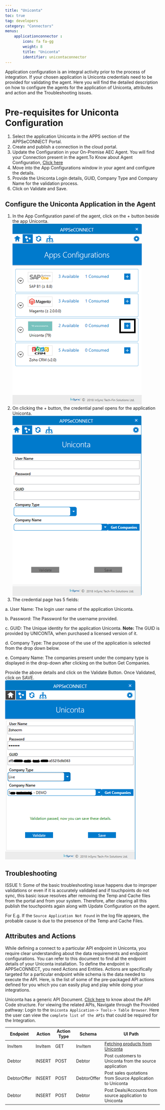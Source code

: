```yaml
---
title: "Uniconta"
toc: true
tag: developers
category: "Connectors"
menus: 
    applicationconnector : 
        icon: fa fa-gg
        weight: 8 
        title: "Uniconta"
        identifier: unicontaconnector
---
```


Application configuration is an integral activity prior to the process of integration. If your chosen application is Uniconta credentials need to be provided for validating the agent.
Here you will find the detailed description on how to configure the agents for the application of Uniconta, attributes and action and the Troubleshooting issues.

# Pre-requisites for Uniconta Configuration 

1.	Select the application Uniconta in the APPS section of the APPSeCONNECT Portal.
2.	Create and publish a connection in the cloud portal.
3.	Update the Configuration in your On-Premise AEC Agent. You will find your Connection present in the agent.To Know about Agent Configuration, [Click here](/deployment/Deployment-Configuration/)
4.	Move into the App Configurations window in your agent and configure the details.
5.	Provide the Uniconta Login details, GUID, Company Type and Company Name for the validation process.
6.	Click on Validate and Save.

## Configure the Uniconta Application in the Agent

1.	In the App Configuration panel of the agent, click on the + button beside the app Uniconta.
![Uniconta-AdapterVal1](/staticfiles/connectors/media/application-connector/Uniconta-AdapterVal1.png)
2. On clicking the + button, the credential panel opens for the application Uniconta. 
![Uniconta-AdapterVal2](/staticfiles/connectors/media/application-connector/Uniconta-AdapterVal2.png)
3. The credential page has 5 fields:

a.	User Name: The login user name of the application Uniconta.
   
b.	Password: The Password for the username provided.
  
c.	GUID: The Unique identity for the application Uniconta.
**Note:** The GUID is provided by UNICONTA, when purchased a licensed version of it.
   
d.	Company Type: The purpose of the use of the application is selected from the drop down below.   

e.	Company Name: The companies present under the company type is displayed in the drop-down after clicking 
    on the button Get Companies.

Provide the above details and click on the Validate Button. Once Validated, click on SAVE.
![Uniconta-AdapterVal3](/staticfiles/connectors/media/application-connector/Uniconta-AdapterVal3.png)

## Troubleshooting

ISSUE 1:
Some of the basic troubleshooting issue happens due to improper validations or even if it is accurately validated and if touchpoints do not sync, this basic issue resolves after removing the Temp and Cache files 
from the portal and from your system. Therefore, after clearing all this publish the touchpoints again along with Update Configuration on the agent.

For E.g. If the `Source Application Not Found` in the log file appears, the probable cause is due to the presence of the Temp and Cache Files.


## Attributes and Actions

While defining a connect to a particular API endpoint in Uniconta, you require clear understanding about the data requirements 
and endpoint configurations. You can refer to this document to find all the endpoint details of your Uniconta installation. 
To define the endpoint in APPSeCONNECT, you need Actions and Entities. Actions are specifically targeted for a particular 
endpoint while schema is the data needed to execute the API. Here, is the list of some of the pre-packaged API actions defined 
for you which you can easily plug and play while doing your integrations.

Uniconta has a generic API Document. [Click here](https://www.uniconta.com/developers-unipedia-global/uniconta-api/) to know about the API Code structure. 
For viewing the related APIs, Navigate through the Provided pathway:
Login to the `Uniconta Application-> Tools-> Table Browser`. 
Here the user can view the `complete list of the APIs` that could be required for the Integration. 

|Endpoint|Action|Action Type|Schema|UI Path|
|---|---|---|---|------|
|InvItem|InvItem|GET|InvItem|[Fetching products from Uniconta](https://www.uniconta.com/unipedia-global/items/)|
|Debtor|INSERT|POST|Debtor|Post customers to Uniconta from the source application|
|DebtorOffer|INSERT|POST|DebtorOffer|Post sales quotations from Source Application to Uniconta |
|Debtor|INSERT|POST|Debtor|Post Deals/Accounts from source application to Uniconta|
